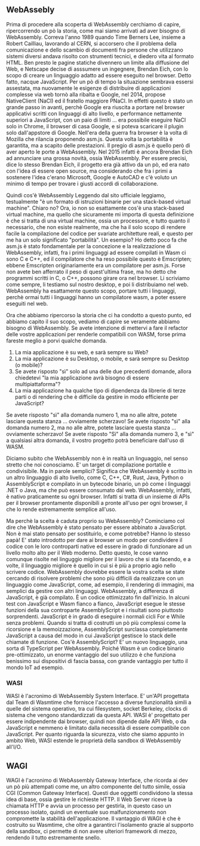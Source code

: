 ## WebAssebly

Prima di procedere alla scoperta di WebAssembly cerchiamo di capire, ripercorrendo un pò la storia, come mai siamo arrivati ad aver bisogno di WebAssembly.
Correva l'anno 1989 quando Time Berners Lee, insieme a Robert Cailliau, lavorando al CERN, si accorsero che il problema della comunicazione e dello scambio di documenti fra persone che utilizzano sistemi diversi andava risolto con strumenti tecnici, e diedero vita al formato HTML.
Ben presto le pagine statiche divennero un limite alla diffusione del Web, e Netscape decise di asssumere un ingegnere, Brendan Eich, con lo scopo di creare un linguaggio adatto ad essere eseguito nel browser. Detto fatto, nacque JavaScript.
Per un pò di tempo la situazione sembrava essersi assestata, ma nuovamente le esigenze di distribuire di applicazioni complesse via web tornò alla ribalta e Google, nel 2014, propose NativeClient (NaCl) ed il fratello maggiore PNaCl. In effetti questo è stato un grande passo in avanti, perchè Google era riuscita a portare nel browser applicativi scritti con linguaggi di alto livello, e performance nettamente superiori a JavaScript, con un paio di limiti ... era possibile eseguire NaCl solo in Chrome, il browser di casa Google, e si poteva scaricare il plugin solo dall'appstore di Google.
Nell'era della guerra fra browser è la volta di Mozilla che rilancia proponendo asm.js. Questa volta la portabilità è garantita, ma a scapito delle prestazioni.
Il pregio di asm.js è quello però di aver aperto le porte a WebAssembly. Nel 2015 infatti è ancora Brendan Eich ad annunciare una grossa novità, ossia WebAssembly.
Per essere precisi, dice lo stesso Brendan Eich, il progetto era già attivo da un pò, ed era nato con l'idea di essere open source, ma considerando che fra i primi a sostenere l'idea c'erano Microsoft, Google e AutoCAD e c'è voluto un minimo di tempo per trovare i giusti accordi di collaborazione.

Quindi cos'è WebAssembly
Leggendo dal sito ufficiale leggiamo, testualmente "è un formato di istruzioni binarie per una stack-based virtual machine". Chiaro no? Ora, io non so esattamente cos'è una stack-based virtual machine, ma quello che sicuramente mi importa di questa definizione è che si tratta di una virtual machine, ossia un processore, e tutto quanto il necessario, che non esiste realmente, ma che ha il solo scopo di rendere facile la compilazione del codice per svariate architetture reali, e questo per me ha un solo significato "portabilità".
Un esempio? Ho detto poco fa che asm.js è stato fondamentale per la concezione e la realizzazione di WebAssembly, infatti, fra i primi linguaggi ad essere compilati in Wasm ci sono C e C++, ed il compilatore che ha reso possibile questo è Emscripten; ebbene Emscripten originariamente era un compilatore per asm.js.
Forse non avete ben afferrato il peso di quest'ultima frase, ma ho detto che programmi scritti in C, o C++, possono girare ora nel browser. Li scriviamo come sempre, li testiamo sul nostro desktop, e poi li distribuiamo nel web. WebAssembly ha esattamente questo scopo, portare tutti i linguaggi, perchè ormai tutti i linguaggi hanno un compilatore wasm, a poter essere eseguiti nel web.

Ora che abbiamo ripercorso la storia che ci ha condotto a questo punto, ed abbiamo capito il suo scopo, vediamo di capire se veramente abbiamo bisogno di WebAssembly.
Se avete intenzione di mettervi a fare il refactor delle vostre applicazioni per renderle compatibili con WASM, forse prima fareste meglio a porvi qualche domanda.
1. La mia applicazione è su web, e sarà sempre su Web?
2. La mia applicazione è su Desktop, o mobile, e sarà sempre su Desktop (o mobile)?
3. Se avete risposto "sì" solo ad una delle due precedenti domande, allora chiedetevi "la mia applicazione avrà bisogno di essere multipiattaforma"?
4. La mia applicazione ha qualche tipo di dipendenza da librerie di terze parti o di rendering che è difficile da gestire in modo efficiente per JavaScript?

Se avete risposto "sì" alla domanda numero 1, ma no alle altre, potete lasciare questa stanza ... ovviamente scherzavo!
Se avete risposto "sì" alla domanda numero 2, ma no alle altre, potete lasciare questa stanza ... ovviamente scherzavo!
Se avete risposto "Sì" alla domanda numero 3, e "sì" a qualsiasi altra domanda, il vostro progetto potrà beneficiare dall'uso di WASM.

Diciamo subito che WebAssembly non è in realtà un linguaggio, nel senso stretto che noi conosciamo. E' un target di compilazione portatile e condivisibile.
Ma in parole semplici? Significa che WebAssembly è scritto in un altro linguaggio di alto livello, come C, C++, C#, Rust, Java, Python o AssemblyScript e compilato in un bytecode binario, un pò come i linguaggi .NET o Java, ma che può essere consumato dal web.
WebAssembly, infatti, è nativo praticamente su ogni browser. Infatti si tratta di un insieme di APIs per il browser prontamente disponibili a pronte all'uso per ogni browser, il che lo rende estremamente semplice all'uso.

Ma perchè la scelta è caduta proprio su WebAssembly?
Cominciamo col dire che WebAssembly è stato pensato per essere abbinato a JavaScript. Non è mai stato pensato per sostituirlo, e come potrebbe? Hanno lo stesso papà!
E' stato introdotto per dare ai browser un modo per condividere il codice con le loro controparti native ed essere in grado di funzionare ad un livello molto alto per il Web moderno.
Detto questo, le cose vanno comunque risolte nel linguggio migliore per il lavoro che si sta facendo, e a volte, il linguaggio migliore è quello in cui si è più a proprio agio nello scrivere codice.
WebAssembly dovrebbe essere la vostra scelta se state cercando di risolvere problemi che sono più difficili da realizzare con un linguaggio come JavaScript, come, ad esempio, il rendering di immagini, ma semplici da gestire con altri linguaggi.
WebAssembly, a differenza di JavaScript, è già compilato. È un codice ottimizzato fin dall'inizio. In alcuni test con JavaScript e Wasm fianco a fianco, JavaScript esegue le stesse funzioni della sua controparte AssemblyScript e i risultati sono piuttosto sorprendenti. JavaScript è in grado di eseguire i normali cicli For e While senza problemi.
Quando si tratta di costrutti un pò più complessi come la ricorsione e la memoizzazione, AssemblyScript surclassa completamente JavaScript a causa del modo in cui JavaScript gestisce lo stack delle chiamate di funzione.
Cos'è AssemblyScript? E' un nuovo linguaggio, una sorta di TypeScript per WebAssembly.
Poiché Wasm è un codice binario pre-ottimizzato, un enorme vantaggio del suo utilizzo è che funziona benissimo sui dispositivi di fascia bassa, con grande vantaggio per tutto il mondo IoT ad esempio.

### WASI
WASI è l'acronimo di WebAssembly System Interface. E' un'API progettata dal Team di Wasmtime che fornisce l'accesso a diverse funzionalità simili a quelle del sistema operativo, tra cui filesystem, socket Berkeley, clocks di sistema che vengono standardizzati da questa API.
WASI è' progettato per essere indipendente dai browser, quindi non dipende dalle API Web, o da JavaScript e nemmeno è limitato dalla necessità di essere compatibile con JavaScript. Per quanto riguarda la sicurezza, visto che siamo appunto in ambito Web, WASI estende le proprietà della sandbox di WebAssembly all'I/O.

## WAGI
WAGI è l'acronimo di WebAssembly Gateway Interface, che ricorda ai dev un pò più attempati come me, un altro componente del tutto simile, ossia CGI (Common Gateway Interface). Questi due oggetti condividono la stessa idea di base, ossia gestire le richieste HTTP. Il Web Server riceve la chiamata HTTP e avvia un processo per gestirla, in questo caso un processo isolato, quindi un eventuale suo malfunzionamento non compromette la stabilità dell'applicazione.
Il vantaggio di WAGI è che è costruito su Wasmtime, che oltre a garantirci l'isolamento grazie al supporto della sandbox, ci permette di non avere ulteriori framework di mezzo, rendendo il tutto estremamente snello.
